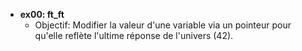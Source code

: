 - **ex00: ft_ft**
  - Objectif: Modifier la valeur d'une variable via un pointeur pour qu'elle reflète l'ultime réponse de l'univers (42).